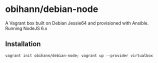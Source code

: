 # obihann/debian-node
A Vagrant box built on Debian Jessie64 and provisioned with Ansible. Running NodeJS 6.x

## Installation
`vagrant init obihann/debian-node; vagrant up --provider virtualbox`
